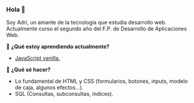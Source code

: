 ### Hola 👋

Soy Adri, un amante de la tecnología que estudia desarrollo web.
Actualmente curso el segundo año del F.P. de Desarrollo de Aplicaciones Web.

📖 <strong>¿Qué estoy aprendiendo actualmente?</strong>
<ul>
  <li>
    <a href="https://www.udemy.com/master-en-javascript-aprender-js-jquery-angular-nodejs-y-mas/?">JavaScript vanilla.</a>
  </li>
</ul>

📌 <strong>¿Qué sé hacer?</strong>
<ul>
  <li>
    Lo fundamental de HTML y CSS (formularios, botones, inputs, modelo de caja, algunos efectos...).
  </li>
    <li>
    SQL (Consultas, subconsultas, índices).
  </li>
</ul>
